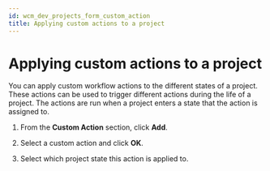 ```yaml
---
id: wcm_dev_projects_form_custom_action
title: Applying custom actions to a project
---
```


# Applying custom actions to a project


You can apply custom workflow actions to the different states of a project. These actions can be used to trigger different actions during the life of a project. The actions are run when a project enters a state that the action is assigned to.

1.  From the **Custom Action** section, click **Add**.

2.  Select a custom action and click **OK**.

3.  Select which project state this action is applied to.


